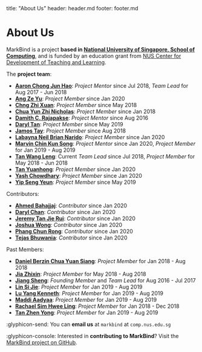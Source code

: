 <frontmatter>
  title: "About Us"
  header: header.md
  footer: footer.md
</frontmatter>

# About Us

<span class="lead">MarkBind is a project **based in [National University of Singapore, School of Computing](http://www.comp.nus.edu.sg/)**, and is funded by an education grant from [NUS Center for Development of Teaching and Learning](http://www.cdtl.nus.edu.sg/).</span>

The **project team**:

* [**Aaron Chong Jun Hao**](https://github.com/acjh): _Project Mentor_ since Jul 2018, _Team Lead_ for Aug 2017 - Jun 2018
* [**Ang Ze Yu**](https://www.github.com/ang-zeyu): _Project Member_ since Jan 2020
* [**Chng Zhi Xuan**](https://github.com/Chng-Zhi-Xuan): _Project Member_ since May 2018
* [**Chua Yun Zhi Nicholas**](https://github.com/nicholaschuayunzhi): _Project Member_ since Jan 2018
* [**Damith C. Rajapakse**](https://www.comp.nus.edu.sg/~damithch/): _Project Mentor_ since Aug 2016
* [**Daryl Tan**](https://www.github.com/openorclose): _Project Member_ since May 2019
* [**Jamos Tay**](https://github.com/jamos-tay): _Project Member_ since Aug 2018
* [**Labayna Neil Brian Narido**](https://www.github.com/nbriannl): _Project Member_ since Jan 2020
* [**Marvin Chin Kun Song**](https://www.github.com/marvinchin): _Project Mentor_ since Jan 2020, _Project Member_ for Jan 2019 - Aug 2019
* [**Tan Wang Leng**](https://github.com/yamgent): Current _Team Lead_ since Jul 2018, _Project Member_ for May 2018 - Jun 2018
* [**Tan Yuanhong**](https://www.github.com/le0tan): _Project Member_ since Jan 2020
* [**Yash Chowdhary**](https://www.github.com/yash-chowdhary): _Project Member_ since Jan 2020
* [**Yip Seng Yeun**](https://www.github.com/alyip98): _Project Member_ since May 2019

Contributors:
* [**Ahmed Bahajjaj**](https://www.github.com/madanalogy): _Contributor_ since Jan 2020
* [**Daryl Chan**](https://www.github.com/dvrylc): _Contributor_ since Jan 2020
* [**Jeremy Tan Jie Rui**](https://www.github.com/Parcly-Taxel): _Contributor_ since Jan 2020
* [**Joshua Wong**](https://www.github.com/hcwong): _Contributor_ since Jan 2020
* [**Phang Chun Rong**](https://www.github.com/crphang): _Contributor_ since Jan 2020
* [**Tejas Bhuwania**](https://www.github.com/Tejas2805): _Contributor_ since Jan 2020

Past Members:
* [**Daniel Berzin Chua Yuan Siang**](https://github.com/danielbrzn): _Project Member_ for Jan 2018 - Aug 2018
* [**Jia Zhixin**](https://github.com/nusjzx): _Project Member_ for May 2018 - Aug 2018
* [**Jiang Sheng**](https://github.com/Gisonrg): _Founding Member_ and _Team Lead_ for Aug 2016 - Jul 2017
* [**Lin Si Jie**](https://www.github.com/sijie123): _Project Member_ for Jan 2019 - Aug 2019
* [**Lu Yang Kenneth**](https://github.com/luyangkenneth): _Project Member_ for Jan 2019 - Aug 2019
* [**Maddi Aadyaa**](https://www.github.com/amad-person): _Project Member_ for Jan 2019 - Aug 2019
* [**Rachael Sim Hwee Ling**](https://github.com/rachx): _Project Member_ for Jan 2018 - Dec 2018
* [**Tan Zhen Yong**](https://www.github.com/Xenonym): _Project Member_ for Jan 2019 - Aug 2019

:glyphicon-send: You can **email us** at `markbind` at `comp.nus.edu.sg`

:glyphicon-console: Interested in **contributing to MarkBind**? Visit the [MarkBind project on GitHub](https://github.com/MarkBind/markbind).
